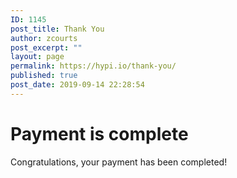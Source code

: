 ```yaml
---
ID: 1145
post_title: Thank You
author: zcourts
post_excerpt: ""
layout: page
permalink: https://hypi.io/thank-you/
published: true
post_date: 2019-09-14 22:28:54
---
```

# Payment is complete

Congratulations, your payment has been completed!